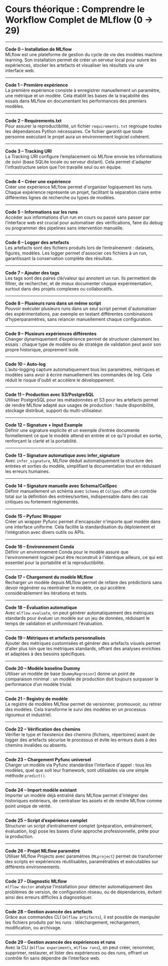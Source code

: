 #  Cours théorique : Comprendre le Workflow Complet de MLflow (0 → 29)

---

**Code 0 – Installation de MLflow**  
MLflow est une plateforme de gestion du cycle de vie des modèles machine learning. Son installation permet de créer un serveur local pour suivre les expériences, stocker les artefacts et visualiser les résultats via une interface web.

---

**Code 1 – Première expérience**  
La première expérience consiste à enregistrer manuellement un paramètre, une métrique et un modèle. Cela établit les bases de la traçabilité des essais dans MLflow en documentant les performances des premiers modèles.

---

**Code 2 – Requirements.txt**  
Pour assurer la reproductibilité, un fichier `requirements.txt` regroupe toutes les dépendances Python nécessaires. Ce fichier garantit que toute personne exécutant le projet aura un environnement logiciel cohérent.

---

**Code 3 – Tracking URI**  
La Tracking URI configure l’emplacement où MLflow envoie les informations de suivi (base SQLite locale ou serveur distant). Cela permet d'adapter l'infrastructure selon que l’on travaille seul ou en équipe.

---

**Code 4 – Créer une expérience**  
Créer une expérience MLflow permet d'organiser logiquement les runs. Chaque expérience représente un projet, facilitant la séparation claire entre différentes lignes de recherche ou types de modèles.

---

**Code 5 – Informations sur les runs**  
Accéder aux informations d’un run en cours ou passé sans passer par l’interface web est crucial pour automatiser des vérifications, faire du debug ou programmer des pipelines sans intervention manuelle.

---

**Code 6 – Logger des artefacts**  
Les artefacts sont des fichiers produits lors de l’entraînement : datasets, figures, modèles. Les logger permet d'associer ces fichiers à un run, garantissant la conservation complète des résultats.

---

**Code 7 – Ajouter des tags**  
Les tags sont des paires clé/valeur qui annotent un run. Ils permettent de filtrer, de rechercher, et de mieux documenter chaque expérimentation, surtout dans des projets complexes ou collaboratifs.

---

**Code 8 – Plusieurs runs dans un même script**  
Pouvoir exécuter plusieurs runs dans un seul script permet d'automatiser des expérimentations, par exemple en testant différentes combinaisons d'hyperparamètres, sans relancer manuellement chaque configuration.

---

**Code 9 – Plusieurs expériences différentes**  
Changer dynamiquement d’expérience permet de structurer clairement les essais : chaque type de modèle ou de stratégie de validation peut avoir son propre historique, proprement isolé.

---

**Code 10 – Auto-log**  
L’auto-logging capture automatiquement tous les paramètres, métriques et modèles sans avoir à écrire manuellement les commandes de log. Cela réduit le risque d'oubli et accélère le développement.

---

**Code 11 – Production avec S3/PostgreSQL**  
Utiliser PostgreSQL pour les métadonnées et S3 pour les artefacts permet de rendre MLflow adapté aux usages de production : haute disponibilité, stockage distribué, support du multi-utilisateur.

---

**Code 12 – Signature + Input Example**  
Définir une signature explicite et un exemple d’entrée documente formellement ce que le modèle attend en entrée et ce qu'il produit en sortie, renforçant la clarté et la portabilité.

---

**Code 13 – Signature automatique avec infer_signature**  
Avec `infer_signature`, MLflow déduit automatiquement la structure des entrées et sorties du modèle, simplifiant la documentation tout en réduisant les erreurs humaines.

---

**Code 14 – Signature manuelle avec Schema/ColSpec**  
Définir manuellement un schéma avec `Schema` et `ColSpec` offre un contrôle total sur la définition des entrées/sorties, indispensable dans des cas critiques ou fortement réglementés.

---

**Code 15 – Pyfunc Wrapper**  
Créer un wrapper Pyfunc permet d'encapsuler n'importe quel modèle dans une interface uniforme. Cela facilite la standardisation du déploiement et l’intégration avec divers outils ou APIs.

---

**Code 16 – Environnement Conda**  
Définir un environnement Conda pour le modèle assure que l'environnement logiciel peut être reconstruit à l'identique ailleurs, ce qui est essentiel pour la portabilité et la reproductibilité.

---

**Code 17 – Chargement du modèle MLflow**  
Recharger un modèle depuis MLflow permet de refaire des prédictions sans devoir régénérer ou réentraîner le modèle, ce qui accélère considérablement les itérations et tests.

---

**Code 18 – Évaluation automatique**  
Avec `mlflow.evaluate`, on peut générer automatiquement des métriques standards pour évaluer un modèle sur un jeu de données, réduisant le temps de validation et uniformisant l’évaluation.

---

**Code 19 – Métriques et artefacts personnalisés**  
Ajouter des métriques customisées et générer des artefacts visuels permet d’aller plus loin que les métriques standards, offrant des analyses enrichies et adaptées à des besoins spécifiques.

---

**Code 20 – Modèle baseline Dummy**  
Utiliser un modèle de base (`DummyRegressor`) donne un point de comparaison minimal : un modèle de production doit toujours surpasser la performance d’un modèle trivial.

---

**Code 21 – Registry de modèle**  
Le registre de modèles MLflow permet de versionner, promouvoir, ou retirer des modèles. Cela transforme le suivi des modèles en un processus rigoureux et industriel.

---

**Code 22 – Vérification des chemins**  
Vérifier le type et l’existence des chemins (fichiers, répertoires) avant de logger des artefacts sécurise le processus et évite les erreurs dues à des chemins invalides ou absents.

---

**Code 23 – Chargement Pyfunc universel**  
Charger un modèle via Pyfunc standardise l’interface d'appel : tous les modèles, quel que soit leur framework, sont utilisables via une simple méthode `predict()`.

---

**Code 24 – Import modèle existant**  
Importer un modèle déjà entraîné dans MLflow permet d'intégrer des historiques extérieurs, de centraliser les assets et de rendre MLflow comme point unique de vérité.

---

**Code 25 – Script d’expérience complet**  
Structurer un script d’entraînement complet (préparation, entraînement, évaluation, log) pose les bases d’une approche professionnelle, prête pour la production.

---

**Code 26 – Projet MLflow paramétré**  
Utiliser MLflow Projects avec paramètres (`MLproject`) permet de transformer des scripts en expériences réutilisables, paramétrables et exécutables sur différents environnements.

---

**Code 27 – Diagnostic MLflow**  
`mlflow doctor` analyse l’installation pour détecter automatiquement des problèmes de version, de configuration réseau, ou de dépendances, évitant ainsi des erreurs difficiles à diagnostiquer.

---

**Code 28 – Gestion avancée des artefacts**  
Grâce aux commandes CLI (`mlflow artifacts`), il est possible de manipuler les fichiers produits par les runs : téléchargement, rechargement, modification, ou archivage.

---

**Code 29 – Gestion avancée des expériences et runs**  
Avec la CLI (`mlflow experiments`, `mlflow runs`), on peut créer, renommer, supprimer, restaurer, et lister des expériences ou des runs, offrant un contrôle fin sans dépendre de l’interface web.

